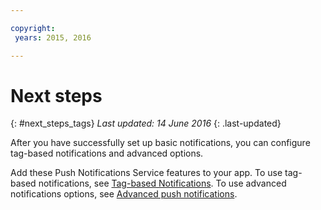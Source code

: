 ```yaml
---

copyright:
 years: 2015, 2016

---
```


# Next steps
{: #next_steps_tags}
*Last updated: 14 June 2016*
{: .last-updated}

After you have successfully set up basic notifications, you can configure tag-based notifications and advanced options.

Add these Push Notifications Service features to your app.
To use tag-based notifications, see [Tag-based Notifications](c_tag_basednotifications.html).
To use advanced notifications options, see [Advanced push notifications](t_advance_notifications.html).
